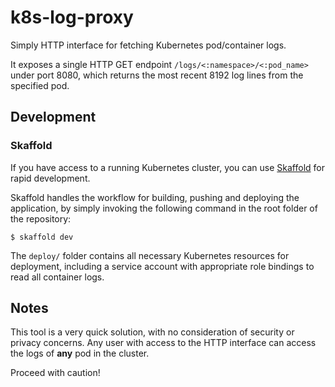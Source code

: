 # k8s-log-proxy

Simply HTTP interface for fetching Kubernetes pod/container logs.

It exposes a single HTTP GET endpoint `/logs/<:namespace>/<:pod_name>`
under port 8080, which returns the most recent 8192 log lines
from the specified pod.

## Development

### Skaffold

If you have access to a running Kubernetes cluster, you can
use [Skaffold](https://skaffold.dev) for rapid development.

Skaffold handles the workflow for building, pushing and deploying
the application, by simply invoking the following command
in the root folder of the repository:

```
$ skaffold dev
```

The `deploy/` folder contains all necessary Kubernetes resources
for deployment, including a service account with appropriate
role bindings to read all container logs.

## Notes

This tool is a very quick solution, with no consideration of
security or privacy concerns. Any user with access to the HTTP
interface can access the logs of **any** pod in the cluster.

Proceed with caution!
